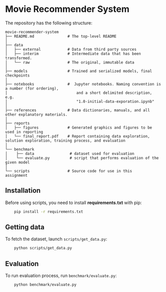 # Movie Recommender System

The repository has the following structure:

```
movie-recommender-system
├── README.md               # The top-level README
│
├── data
│   ├── external            # Data from third party sources
│   ├── interim             # Intermediate data that has been transformed.
│   └── raw                 # The original, immutable data
│
├── models                  # Trained and serialized models, final checkpoints
│
├── notebooks               #  Jupyter notebooks. Naming convention is a number (for ordering),
│                               and a short delimited description, e.g.
│                               "1.0-initial-data-exporation.ipynb"            
│ 
├── references              # Data dictionaries, manuals, and all other explanatory materials.
│
├── reports
│   ├── figures             # Generated graphics and figures to be used in reporting
│   └── final_report.pdf    # Report containing data exploration, solution exploration, training process, and evaluation
│
└── benchmark
│    ├── data                # dataset used for evaluation 
│    └── evaluate.py         # script that performs evaluation of the given model
│
└── scripts                 # Source code for use in this      assignment
```

## Installation
Before using scripts, you need to install **requirements.txt** with pip:
``` bash
    pip install -r requirements.txt
```

## Getting data
To fetch the dataset, launch `scripts/get_data.py`:
``` bash
    python scripts/get_data.py
```

## Evaluation
To run evaluation process, run `benchmark/evaluate.py`:
``` bash
    python benchmark/evaluate.py
```